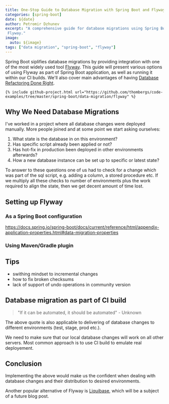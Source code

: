 ```yaml
---
title: One-Stop Guide to Database Migration with Spring Boot and Flyway
categories: [spring-boot]
date: ${date}
author: Petromir Dzhunev
excerpt: "A comprehensive guide for database migrations using Spring Boot and its support of
 Flyway."
image:
  auto: ${image}
tags: ["data migration", "spring-boot", "flyway"]
---
```


Spring Boot siplifies database migrations by providing integration with one of the most widely used tool [Flyway](https://flywaydb.org/). This guide will present various options of using Flyway as part of Spring Boot application, as well as running it within our CI builds. We'll also cover main advantages of having [Database Refactoring Done Right](https://reflectoring.io/tool-based-database-refactoring/).

```
{% include github-project.html url="https://github.com/thombergs/code-examples/tree/master/spring-boot/data-migration/flyway" %}
```

## Why We Need Database Migrations

I've worked in a project where all database changes were deployed manually. More people joined and at some point we start asking ourselves:

1. What state is the database in on this environment?
2. Has specific script already been applied or not?
3. Has hot-fix in production been deployed in other environments afterwards?
4. How a new database instance can be set up to specific or latest state?

To answer to these questions one of us had to check for a change which was part of the sql script, e.g. adding a column, a stored procedure etc. If we multiply all these checks to number of environments plus the work required to align the state, then we get decent amount of time lost.

## Setting up Flyway

### As a Spring Boot configuration

https://docs.spring.io/spring-boot/docs/current/reference/html/appendix-application-properties.html#data-migration-properties

### Using Maven/Gradle plugin

## Tips

* swithing mindset to incremental changes
* how to fix broken checksums
* lack of support of undo operations in community version

## Database migration as part of CI build

> "If it can be automated, it should be automated" - Unknown

The above quote is also applicable to delivering of database changes to different environments (test, stage, prod etc.).

We need to make sure that our local database changes will work on all other servers. Most common approach is to use CI build to emulate real deployement. 

## Conclusion

Implementing the above would make us the confident when dealing with database changes and their distribution to desired environments. 

Another popular alternative of Flyway is [Liquibase](https://www.liquibase.org/), which will be a subject of a future blog post.
